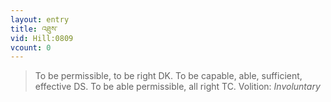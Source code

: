 ```yaml
---
layout: entry
title: འཐུས་
vid: Hill:0809
vcount: 0
---
```

> To be permissible, to be right DK\. To be capable, able, sufficient, effective DS\. To be able permissible, all right TC\.
> Volition: _Involuntary_


